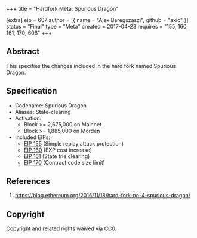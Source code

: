 +++
title = "Hardfork Meta: Spurious Dragon"

[extra]
eip = 607
author = [{ name = "Alex Beregszaszi", github = "axic" }]
status = "Final"
type = "Meta"
created = 2017-04-23
requires = "155, 160, 161, 170, 608"
+++

## Abstract

This specifies the changes included in the hard fork named Spurious Dragon.

## Specification

- Codename: Spurious Dragon
- Aliases: State-clearing
- Activation:
  - Block >= 2,675,000 on Mainnet
  - Block >= 1,885,000 on Morden
- Included EIPs:
  - [EIP 155](https://eips.ethereum.org/EIPS/eip-155) (Simple replay attack protection)
  - [EIP 160](https://eips.ethereum.org/EIPS/eip-160) (EXP cost increase)
  - [EIP 161](https://eips.ethereum.org/EIPS/eip-161) (State trie clearing)
  - [EIP 170](https://eips.ethereum.org/EIPS/eip-170) (Contract code size limit)

## References

1. https://blog.ethereum.org/2016/11/18/hard-fork-no-4-spurious-dragon/

## Copyright

Copyright and related rights waived via [CC0](https://creativecommons.org/publicdomain/zero/1.0/).
